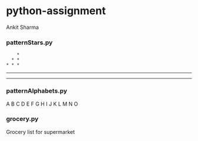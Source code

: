 # python-assignment
Ankit Sharma

### patternStars.py
        *
      * *
    * * *
  * * * *
* * * * *

### patternAlphabets.py
A
B C
D E F
G H I J
K L M N O

### grocery.py
Grocery list for supermarket 
